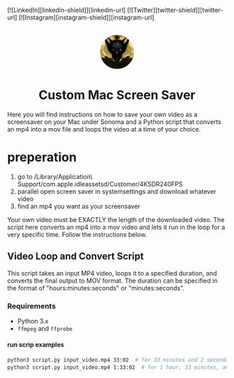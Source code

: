 <a name="readme-top"></a>

<!-- Top Links Bar -->

[![LinkedIn][linkedin-shield]][linkedin-url]
[![Twitter][twitter-shield]][twitter-url]
[![Instagram][instagram-shield]][instagram-url]

<!-- PROJECT LOGO -->
<br />
<div align="center">
  <img src="images/logo.png" alt="Logo" width="80" height="80">
  <h1 align="center">Custom Mac Screen Saver</h1>
  </div>

<!-- PROJECT desc -->
  <p align="left">
Here you will find instructions on how to save your own video as a screensaver on your Mac under Sonoma and a Python script that converts an mp4 into a mov file and loops the video at a time of your choice.



# preperation

  1. go to /Library/Application\ Support/com.apple.idleassetsd/Customer/4KSDR240FPS
  2. parallel open screen saver in systemsettings and download whatever video
  3. find an mp4 you want as your screensaver

Your own video must be EXACTLY the length of the downloaded video. The script here converts an mp4 into a mov video and lets it run in the loop for a very specific time.
Follow the instructions below.


  
## Video Loop and Convert Script

This script takes an input MP4 video, loops it to a specified duration, and converts the final output to MOV format. The duration can be specified in the format of "hours:minutes:seconds" or "minutes:seconds".

### Requirements

- Python 3.x
- `ffmpeg` and `ffprobe`



#### run scrip examples

```sh
python3 script.py input_video.mp4 33:02  # for 33 minutes and 2 seconds
python3 script.py input_video.mp4 1:33:02  # for 1 hour, 33 minutes, and 2 seconds
```



